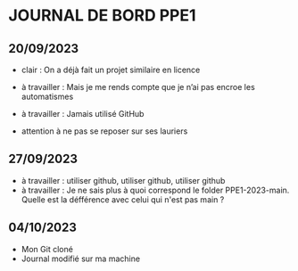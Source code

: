 # JOURNAL DE BORD PPE1 
## 20/09/2023

- clair : On a déjà fait un projet similaire en licence

- à travailler : Mais je me rends compte que je n’ai pas encroe les automatismes
- à travailler : Jamais utilisé GitHub
- attention à ne pas se reposer sur ses lauriers

## 27/09/2023

- à travailler : utiliser github, utiliser github, utiliser github
- à travailler : Je ne sais plus à quoi correspond le folder PPE1-2023-main. Quelle est la défférence avec celui qui n'est pas main ?

## 04/10/2023
- Mon Git cloné
- Journal modifié sur ma machine

